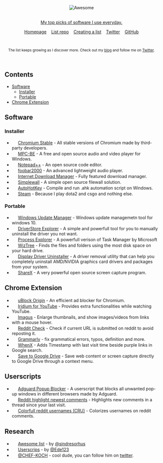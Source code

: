 <div align="center">
	<img src="https://i.imgur.com/9vud1tn.png" alt="Awesome">
	<br>
	<br>
	<p>
		<a href="https://www.patreon.com/sindresorhus">My top picks of software I use everyday.</a>
	</p>
	
</div>

<!--
<p align="center">
	<b>✨ Prelaunching the <a href="https://awesomeweekly.co">Awesome Weekly</a> newsletter! ✨</b>
	<b> Vote it up on <a href="https://www.producthunt.com/posts/awesome-weekly">Product Hunt</a></b>
</p>

<br>
-->

<p align="center">
	<a href="awesome.md">Homepage</a>&nbsp;&nbsp;&nbsp;
	<a href="contributing.md">List repo</a>&nbsp;&nbsp;&nbsp;
	<a href="create-list.md">Creating a list</a>&nbsp;&nbsp;&nbsp;
	<a href="https://twitter.com/AzimsLives">Twitter</a>&nbsp;&nbsp;&nbsp;
	<a href="https://www.github.com/AzimsTech">GitHub</a>
</p>

<br>

<p align="center">
	<sub>The list keeps growing as I discover more. Check out my <a href="https://azimstech.github.io">blog</a> and follow me on <a href="https://twitter.com/azimslives">Twitter</a>.</sub>
</p>
<br>


## Contents

- [Software](#software)
	- [Installer](#installer)
	- [Portable](#portable)
- [Chrome Extension](#chrome-extension)

## Software


### Installer

- <img src="https://chromium.woolyss.com/logo.png" width="16px" height="16px"> [Chromium Stable](https://chromium.woolyss.com/#windows-64-bit-stable-nik) - All stable versions of Chromium made by third-party developers.
- <img src="https://a.fsdn.com/allura/p/mpcbe/icon?1548646911?&w=90" width="16px" height="16px"> [MPC-BE](https://sourceforge.net/projects/mpcbe/) - A free and open source audio and video player for Windows.
- <img src="https://notepad-plus-plus.org/assets/images/favicon.ico" width="16px" height="16px"> [Notepad++](https://notepad-plus-plus.org/download/v7.6.2.html) - An open source code editor.
- <img src="https://www.foobar2000.org/favicon.ico" width="16px" height="16px"> [foobar2000](https://www.foobar2000.org/download) - An advanced lightweight audio player.
- <img src="http://s2.googleusercontent.com/s2/favicons?domain_url=https://www.internetdownloadmanager.com/" width="16px" height="16px"> [Internet Download Manager](https://www.internetdownloadmanager.com/download.html) - Fully featured download manager.
- <img src="https://github.com/henrypp/simplewall/blob/master/src/res/100.ico" height="16px"> [Simplewall](https://github.com/henrypp/simplewall/releases) - A simple open source filewall solution.
- <img src="http://s2.googleusercontent.com/s2/favicons?domain_url=https://www.autohotkey.com" width="16px" height="16px"> [AutoHotKey](https://www.autohotkey.com/download/) - Compile and run .ahk automation script on Windows.
- <img src="http://s2.googleusercontent.com/s2/favicons?domain_url=https://store.steampowered.com" width="16px" height="16px"> [Steam](https://store.steampowered.com/about/) - Because I play dota2 and csgo and nothing else.

### Portable

- <img src="http://s2.googleusercontent.com/s2/favicons?domain_url=" width="16px" height="16px"> [Windows Update Manager](https://github.com/DavidXanatos/wumgr/releases) - Windows update managemetn tool for windows 10.
- <img src="http://s2.googleusercontent.com/s2/favicons?domain_url=" width="16px" height="16px"> [DriverStore Explorer](https://github.com/lostindark/DriverStoreExplorer) - A simple and powerfull tool for you to manually uninstall the driver you not want.
- <img src="http://s2.googleusercontent.com/s2/favicons?domain_url=" width="16px" height="16px"> [Process Explorer](https://docs.microsoft.com/en-us/sysinternals/downloads/process-explorer) - A powerfull verison of Task Manager by Microsoft
- <img src="http://s2.googleusercontent.com/s2/favicons?domain_url=" width="16px" height="16px"> [WizTree](https://antibody-software.com/web/software/software/wiztree-finds-the-files-and-folders-using-the-most-disk-space-on-your-hard-drive/) - Finds the files and folders using the most disk space on your hard drive.
- <img src="http://s2.googleusercontent.com/s2/favicons?domain_url=" width="16px" height="16px"> [Display Driver Uninstaller](https://www.guru3d.com/files-details/display-driver-uninstaller-download.html) - A driver removal utility that can help you completely uninstall AMD/NVIDIA graphics card drivers and packages from your system.
- <img src="http://s2.googleusercontent.com/s2/favicons?domain_url=" width="16px" height="16px"> [ShareX](https://github.com/ShareX/ShareX/releases) - A very powerful open source screen capture program.



## Chrome Extension

- <img src="http://s2.googleusercontent.com/s2/favicons?domain_url=" width="16px" height="16px"> [uBlock Origin](https://chrome.google.com/webstore/detail/ublock-origin/cjpalhdlnbpafiamejdnhcphjbkeiagm) - An efficient ad blocker for Chromium.
- <img src="http://s2.googleusercontent.com/s2/favicons?domain_url=" width="16px" height="16px"> [Iridium for YouTube](https://chrome.google.com/webstore/detail/iridium-for-youtube/gbjmgndncjkjfcnpfhgidhbgokofegbl) - Provides extra functionalities while watching YouTube.
- <img src="http://s2.googleusercontent.com/s2/favicons?domain_url=" width="16px" height="16px"> [Imagus](https://chrome.google.com/webstore/detail/imagus/immpkjjlgappgfkkfieppnmlhakdmaab?hl=en) - Enlarge thumbnails, and show images/videos from links with a mouse hover.
- <img src="http://s2.googleusercontent.com/s2/favicons?domain_url=" width="16px" height="16px"> [Reddit Check](https://chrome.google.com/webstore/detail/reddit-check/mllceaiaedaingchlgolnfiibippgkmj) - Check if current URL is submitted on reddit to avoid reposting it.
- <img src="http://s2.googleusercontent.com/s2/favicons?domain_url=" width="16px" height="16px"> [Grammarly](https://chrome.google.com/webstore/detail/grammarly-for-chrome/kbfnbcaeplbcioakkpcpgfkobkghlhen) - fix grammatical errors, typos, definition and more.
- <img src="http://s2.googleusercontent.com/s2/favicons?domain_url=" width="16px" height="16px"> [WhenX](https://chrome.google.com/webstore/detail/whenx-organize-your-googl/dgafcidlgmbcehokgdeghmfnbpbfhihh) - Adds Timestamp with last visit time beside purple links in Google search.
- <img src="http://s2.googleusercontent.com/s2/favicons?domain_url=" width="16px" height="16px"> [Save to Google Drive](https://chrome.google.com/webstore/detail/save-to-google-drive/gmbmikajjgmnabiglmofipeabaddhgne) - Save web content or screen capture directly to Google Drive through a context menu.

## Userscripts
- <img src="http://s2.googleusercontent.com/s2/favicons?domain_url=" width="16px" height="16px"> [Adguard Popup Blocker](https://github.com/AdguardTeam/PopupBlocker) - A userscript that blocks all unwanted pop-up windows in different browsers made by Adguard.
- <img src="http://s2.googleusercontent.com/s2/favicons?domain_url=" width="16px" height="16px"> [Reddit highlight newest comments](https://greasyfork.org/en/scripts/1868-reddit-highlight-newest-comments) - Highlights new comments in a thread since your last visit.
- <img src="http://s2.googleusercontent.com/s2/favicons?domain_url=" width="16px" height="16px"> [Colorfull reddit usernames (CRU)](https://greasyfork.org/en/scripts/757-colorfull-reddit-usernames-cru) - Colorizes usernames on reddit comments.




## Research
- <img src="http://s2.googleusercontent.com/s2/favicons?domain_url=" width="16px" height="16px"> [Awesome list](https://github.com/sindresorhus/awesome#readme) - by [@sindresorhus](https://github.com/sindresorhus)
- <img src="http://s2.googleusercontent.com/s2/favicons?domain_url=" width="16px" height="16px"> [Userscrips](https://github.com/Ede123/userscripts) - by [@Ede123](https://twitter.com/Ede123)
- <img src="http://s2.googleusercontent.com/s2/favicons?domain_url=" width="16px" height="16px"> [@CHEF-KOCH](https://github.com/CHEF-KOCH) - cool dude, you can follow him on [twitter](https://twitter.com/CKsTechNews).
